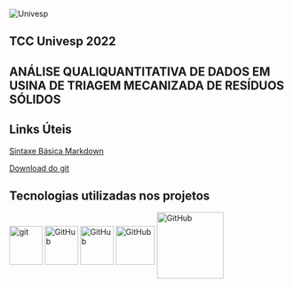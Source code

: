 ![Univesp](https://univesp.br/sites/527174b7b24a527adc000002/assets/590b74fa9caf4d3c61001001/Univesp_logo_png_rgb.png)

## TCC Univesp 2022



## **ANÁLISE QUALIQUANTITATIVA DE DADOS EM USINA DE TRIAGEM MECANIZADA DE RESÍDUOS SÓLIDOS** 



## Links Úteis

[Sintaxe Básica Markdown](https://www.markdownguide.org/basic-syntax/)

[Download do git](https://git-scm.com/downloads)



## Tecnologias utilizadas nos projetos

<div style="display: inline_block">
<img align="center" alt="git" height="70" width="60" src="https://cdn.jsdelivr.net/gh/devicons/devicon/icons/git/git-original-wordmark.svg"/>
<img align="center" alt="GitHub" height="70" width="60" src="https://cdn.jsdelivr.net/gh/devicons/devicon/icons/github/github-original-wordmark.svg" />
<img align="center" alt="GitHub" height="70" width="60"src="https://cdn.jsdelivr.net/gh/devicons/devicon/icons/python/python-original-wordmark.svg" />
<img align="center" alt="GitHub" height="70"  src="https://cdn.jsdelivr.net/gh/devicons/devicon/icons/pandas/pandas-original-wordmark.svg" />
<img align="center" alt="GitHub" height="120" src="https://cdn.jsdelivr.net/gh/devicons/devicon/icons/numpy/numpy-original-wordmark.svg" />

​         

​       

